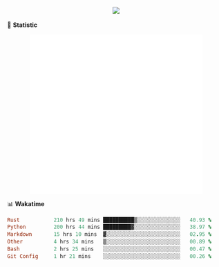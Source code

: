 <!-- https://github.com/DenverCoder1/readme-typing-svg -->
<p align="center">
<img src="https://readme-typing-svg.demolab.com?font=Orbitron&size=25&pause=1000&center=true&vCenter=true&random=false&width=600&lines=Welcome+to+my+GitHub+profile+page!" />


🌟 **Statistic**

<p align="center">
  <img width="400" align="top" src="https://github.com/fllesser/fllesser/blob/main/left.svg" />
  <img width="400" align="top" src="https://github.com/fllesser/fllesser/blob/main/right.svg" />
</p>


📊 **Wakatime**

<!--START_SECTION:waka-->

```ruby
Rust           210 hrs 49 mins ██████████▒░░░░░░░░░░░░░░   40.93 %
Python         200 hrs 44 mins █████████▓░░░░░░░░░░░░░░░   38.97 %
Markdown       15 hrs 10 mins  ▓░░░░░░░░░░░░░░░░░░░░░░░░   02.95 %
Other          4 hrs 34 mins   ▒░░░░░░░░░░░░░░░░░░░░░░░░   00.89 %
Bash           2 hrs 25 mins   ░░░░░░░░░░░░░░░░░░░░░░░░░   00.47 %
Git Config     1 hr 21 mins    ░░░░░░░░░░░░░░░░░░░░░░░░░   00.26 %
```

<!--END_SECTION:waka-->

